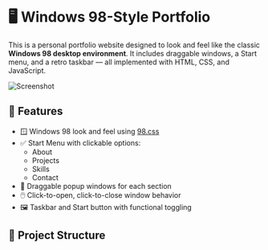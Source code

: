 # 🖥️ Windows 98-Style Portfolio

This is a personal portfolio website designed to look and feel like the classic **Windows 98 desktop environment**. It includes draggable windows, a Start menu, and a retro taskbar — all implemented with HTML, CSS, and JavaScript.

![Screenshot](screenshot.png)

## 🚀 Features

- 🪟 Windows 98 look and feel using [98.css](https://jdan.github.io/98.css/)
- ✅ Start Menu with clickable options:
  - About
  - Projects
  - Skills
  - Contact
- 📂 Draggable popup windows for each section
- 🖱️ Click-to-open, click-to-close window behavior
- 🖼️ Taskbar and Start button with functional toggling

## 📁 Project Structure

